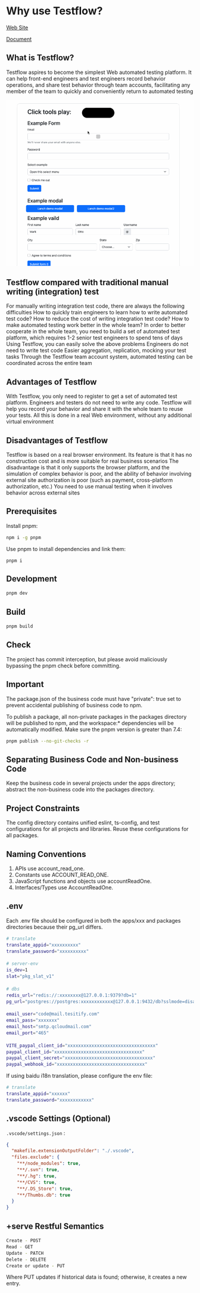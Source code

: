 # Why use Testflow?

[Web Site](https://test.amarkdown.com/)

[Document](https://test.amarkdown.com/#/welcome/doc)

## What is Testflow?

Testflow aspires to become the simplest Web automated testing platform. It can help front-end engineers and test engineers record behavior operations, and share test behavior through team accounts, facilitating any member of the team to quickly and conveniently return to automated testing

![](/testflowy.gif)

## Testflow compared with traditional manual writing (integration) test

For manually writing integration test code, there are always the following difficulties
How to quickly train engineers to learn how to write automated test code?
How to reduce the cost of writing integration test code?
How to make automated testing work better in the whole team?
In order to better cooperate in the whole team, you need to build a set of automated test platform, which requires 1-2 senior test engineers to spend tens of days
Using Testflow, you can easily solve the above problems
Engineers do not need to write test code
Easier aggregation, replication, mocking your test tasks
Through the Testflow team account system, automated testing can be coordinated across the entire team

## Advantages of Testflow

With Testflow, you only need to register to get a set of automated test platform. Engineers and testers do not need to write any code. Testflow will help you record your behavior and share it with the whole team to reuse your tests. All this is done in a real Web environment, without any additional virtual environment

## Disadvantages of Testflow

Testflow is based on a real browser environment. Its feature is that it has no construction cost and is more suitable for real business scenarios The disadvantage is that it only supports the browser platform, and the simulation of complex behavior is poor, and the ability of behavior involving external site authorization is poor (such as payment, cross-platform authorization, etc.) You need to use manual testing when it involves behavior across external sites

## Prerequisites

Install pnpm:

```sh
npm i -g pnpm
```

Use pnpm to install dependencies and link them:

```
pnpm i
```

## Development

```sh
pnpm dev
```

## Build

```sh
pnpm build
```

## Check

The project has commit interception, but please avoid maliciously bypassing the pnpm check before committing.

## Important

The package.json of the business code must have "private": true set to prevent accidental publishing of business code to npm.

To publish a package, all non-private packages in the packages directory will be published to npm, and the workspace:\* dependencies will be automatically modified. Make sure the pnpm version is greater than 7.4:

```sh
pnpm publish --no-git-checks -r
```

## Separating Business Code and Non-business Code

Keep the business code in several projects under the apps directory; abstract the non-business code into the packages directory.

## Project Constraints

The config directory contains unified eslint, ts-config, and test configurations for all projects and libraries. Reuse these configurations for all packages.

## Naming Conventions

1. APIs use account_read_one.
2. Constants use ACCOUNT_READ_ONE.
3. JavaScript functions and objects use accountReadOne.
4. Interfaces/Types use AccountReadOne.

## .env

Each .env file should be configured in both the apps/xxx and packages directories because their pg_url differs.

```sh
# translate
translate_appid="xxxxxxxxxx"
translate_password="xxxxxxxxxx"

# server-env
is_dev=1
slat="pkg_slat_v1"

# dbs
redis_url="redis://:xxxxxxxx@127.0.0.1:9379?db=1"
pg_url="postgres://postgres:xxxxxxxxxxxx@127.0.0.1:9432/db?sslmode=disable"

email_user="code@mail.tesitify.com"
email_pass="xxxxxxx"
email_host="smtp.qcloudmail.com"
email_port="465"

VITE_paypal_client_id="xxxxxxxxxxxxxxxxxxxxxxxxxxxxxxxxx"
paypal_client_id="xxxxxxxxxxxxxxxxxxxxxxxxxxxxxxxxx"
paypal_client_secret="xxxxxxxxxxxxxxxxxxxxxxxxxxxxxxxxx"
paypal_webhook_id="xxxxxxxxxxxxxxxxxxxxxxxxxxxxxxxxx"
```

If using baidu i18n translation, please configure the env file:

```sh
# translate
translate_appid="xxxxxx"
translate_password="xxxxxxxxxxxx"
```

## .vscode Settings (Optional)

`.vscode/settings.json` :

```json
{
  "makefile.extensionOutputFolder": "./.vscode",
  "files.exclude": {
    "**/node_modules": true,
    "**/.svn": true,
    "**/.hg": true,
    "**/CVS": true,
    "**/.DS_Store": true,
    "**/Thumbs.db": true
  }
}
```

## +serve Restful Semantics

```sh
Create - POST
Read - GET
Update - PATCH
Delete - DELETE
Create or update - PUT
```

Where PUT updates if historical data is found; otherwise, it creates a new entry.
